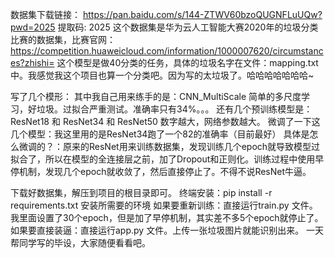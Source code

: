 数据集下载链接： https://pan.baidu.com/s/144-ZTWV60bzoQUGNFLuUQw?pwd=2025 提取码: 2025 
这个数据集是华为云人工智能大赛2020年的垃圾分类比赛的数据集，比赛官网：https://competition.huaweicloud.com/information/1000007620/circumstances?zhishi=
这个模型是做40分类的任务，具体的垃圾名字在文件：mapping.txt中。我感觉我这个项目也算一个分类吧。因为写的太垃圾了。哈哈哈哈哈哈哈~


写了几个模形：
其中我自己用来练手的是：CNN_MultiScale 简单的多尺度学习，好垃圾。过拟合严重测试。准确率只有34%。。。
还有几个预训练模型是：ResNet18 和 ResNet34 和 ResNet50 数字越大，网络参数越大。
微调了一下这几个模型：我这里用的是ResNet34跑了一个82的准确率（目前最好）
具体是怎么微调的？：原来的ResNet用来训练数据集，发现训练几个epoch就导致模型过拟合了，所以在模型的全连接层之前，加了Dropout和正则化。训练过程中使用早停机制，发现几个epoch就收敛了，然后直接停止了。不得不说ResNet牛逼。


下载好数据集，解压到项目的根目录即可。
终端安装：pip install -r requirements.txt  安装所需要的环境
如果要重新训练：直接运行train.py 文件。我里面设置了30个epoch，但是加了早停机制，其实差不多5个epoch就停止了。
如果要直接装逼：直接运行app.py 文件。上传一张垃圾图片就能识别出来。
一天帮同学写的毕设，大家随便看看吧。
